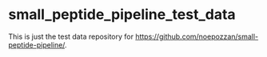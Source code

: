 # small_peptide_pipeline_test_data

This is just the test data repository for https://github.com/noepozzan/small-peptide-pipeline/.

